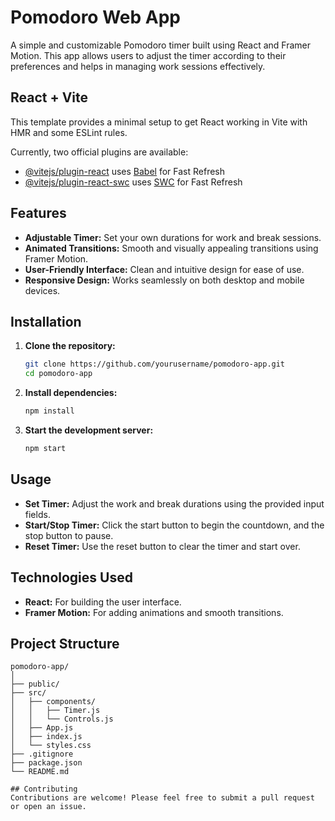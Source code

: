 # Pomodoro Web App

A simple and customizable Pomodoro timer built using React and Framer Motion. This app allows users to adjust the timer according to their preferences and helps in managing work sessions effectively.

## React + Vite

This template provides a minimal setup to get React working in Vite with HMR and some ESLint rules.

Currently, two official plugins are available:

- [@vitejs/plugin-react](https://github.com/vitejs/vite-plugin-react/blob/main/packages/plugin-react/README.md) uses [Babel](https://babeljs.io/) for Fast Refresh
- [@vitejs/plugin-react-swc](https://github.com/vitejs/vite-plugin-react-swc) uses [SWC](https://swc.rs/) for Fast Refresh

## Features

- **Adjustable Timer:** Set your own durations for work and break sessions.
- **Animated Transitions:** Smooth and visually appealing transitions using Framer Motion.
- **User-Friendly Interface:** Clean and intuitive design for ease of use.
- **Responsive Design:** Works seamlessly on both desktop and mobile devices.

## Installation

1. **Clone the repository:**
   ```bash
   git clone https://github.com/yourusername/pomodoro-app.git
   cd pomodoro-app
   
2. **Install dependencies:**
   ```bash
   npm install

3. **Start the development server:**
   ```bash
   npm start

## Usage
- **Set Timer:** Adjust the work and break durations using the provided input fields.
- **Start/Stop Timer:** Click the start button to begin the countdown, and the stop button to pause.
- **Reset Timer:** Use the reset button to clear the timer and start over.

## Technologies Used
- **React:** For building the user interface.
- **Framer Motion:** For adding animations and smooth transitions.

## Project Structure
```Project-structure
pomodoro-app/
│
├── public/
├── src/
│   ├── components/
│   │   ├── Timer.js
│   │   └── Controls.js
│   ├── App.js
│   ├── index.js
│   └── styles.css
├── .gitignore
├── package.json
└── README.md

## Contributing
Contributions are welcome! Please feel free to submit a pull request or open an issue.
